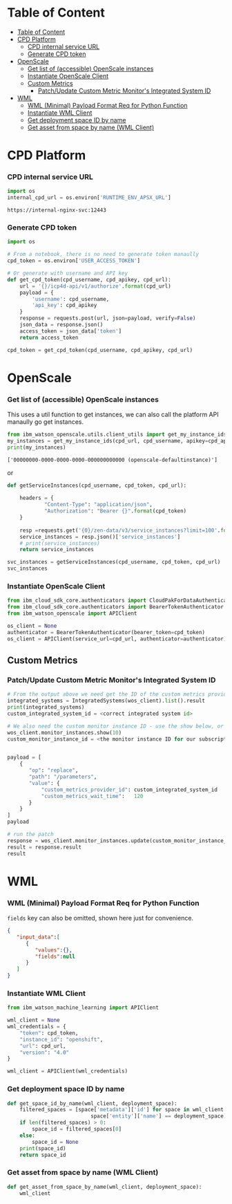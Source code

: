 
# Table of Content
- [Table of Content](#table-of-content)
- [CPD Platform](#cpd-platform)
    - [CPD internal service URL](#cpd-internal-service-url)
    - [Generate CPD token](#generate-cpd-token)
- [OpenScale](#openscale)
    - [Get list of (accessible) OpenScale instances](#get-list-of-accessible-openscale-instances)
    - [Instantiate OpenScale Client](#instantiate-openscale-client)
  - [Custom Metrics](#custom-metrics)
    - [Patch/Update Custom Metric Monitor's Integrated System ID](#patchupdate-custom-metric-monitors-integrated-system-id)
- [WML](#wml)
    - [WML (Minimal) Payload Format Req for Python Function](#wml-minimal-payload-format-req-for-python-function)
    - [Instantiate WML Client](#instantiate-wml-client)
    - [Get deployment space ID by name](#get-deployment-space-id-by-name)
    - [Get asset from space by name (WML Client)](#get-asset-from-space-by-name-wml-client)

# CPD Platform

### CPD internal service URL

```py
import os
internal_cpd_url = os.environ['RUNTIME_ENV_APSX_URL']
```
`https://internal-nginx-svc:12443`

### Generate CPD token
```py
import os

# From a notebook, there is no need to generate token manaully
cpd_token = os.environ['USER_ACCESS_TOKEN']

# Or generate with username and API key
def get_cpd_token(cpd_username, cpd_apikey, cpd_url):
    url = '{}/icp4d-api/v1/authorize'.format(cpd_url)
    payload = {
        'username': cpd_username,
        'api_key': cpd_apikey
    }
    response = requests.post(url, json=payload, verify=False)
    json_data = response.json()
    access_token = json_data['token']
    return access_token
```

```py
cpd_token = get_cpd_token(cpd_username, cpd_apikey, cpd_url)
``` 

# OpenScale

### Get list of (accessible) OpenScale instances

This uses a util function to get instances, we can also call the platform API
manaully go get instances.

```py
from ibm_watson_openscale.utils.client_utils import get_my_instance_ids
my_instances = get_my_instance_ids(cpd_url, cpd_username, apikey=cpd_api_key)
print(my_instances)
```

`['00000000-0000-0000-0000-000000000000 (openscale-defaultinstance)']`


or

```py
def getServiceInstances(cpd_username, cpd_token, cpd_url):
    
    headers = {
            "Content-Type": "application/json",
            "Authorization": "Bearer {}".format(cpd_token)
    }
    
    resp =requests.get('{0}/zen-data/v3/service_instances?limit=100'.format(cpd_url), verify=False, headers=headers)
    service_instances = resp.json()['service_instances']
    # print(service_instances)
    return service_instances

svc_instances = getServiceInstances(cpd_username, cpd_token, cpd_url)
svc_instances
```

### Instantiate OpenScale Client
```py
from ibm_cloud_sdk_core.authenticators import CloudPakForDataAuthenticator
from ibm_cloud_sdk_core.authenticators import BearerTokenAuthenticator
from ibm_watson_openscale import APIClient

os_client = None
authenticator = BearerTokenAuthenticator(bearer_token=cpd_token)
os_client = APIClient(service_url=cpd_url, authenticator=authenticator)
```

## Custom Metrics

### Patch/Update Custom Metric Monitor's Integrated System ID
```py
# From the output above we need get the ID of the custom metrics provider
integrated_systems = IntegratedSystems(wos_client).list().result
print(integrated_systems)
custom_integrated_system_id = <correct integrated system id>

# We also need the custom monitor instance ID - use the show below, or other methods like subscription print to get the monitor instance ID
wos_client.monitor_instances.show(10)
custom_monitor_instance_id = <the monitor instance ID for our subscription>


payload = [
    {
       "op": "replace",
       "path": "/parameters",
       "value": {
           "custom_metrics_provider_id": custom_integrated_system_id
           "custom_metrics_wait_time":   120 
       }
    }
]
payload

# run the patch
response = wos_client.monitor_instances.update(custom_monitor_instance_id, payload, update_metadata_only = True)
result = response.result
result
```


# WML

### WML (Minimal) Payload Format Req for Python Function

`fields` key can also be omitted, shown here just for convenience.

```json
{
   "input_data":[
      {
         "values":{},
         "fields":null
      }
   ]
}
```

### Instantiate WML Client
```py
from ibm_watson_machine_learning import APIClient

wml_client = None
wml_credentials = {
    "token": cpd_token,
    "instance_id": "openshift",
    "url": cpd_url,
    "version": "4.0"
}

wml_client = APIClient(wml_credentials)
```


###  Get deployment space ID by name
```py
def get_space_id_by_name(wml_client, deployment_space):
    filtered_spaces = [space['metadata']['id'] for space in wml_client.spaces.get_details()['resources'] if
                           space['entity']['name'] == deployment_space]
    if len(filtered_spaces) > 0:
        space_id = filtered_spaces[0]
    else:
        space_id = None
    print(space_id)
    return space_id
```

### Get asset from space by name (WML Client)

```py
def get_asset_from_space_by_name(wml_client, deployment_space):
    wml_client
```


